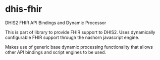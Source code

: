 # dhis-fhir
DHIS2 FHIR API Bindings and Dynamic Processor

This is part of library to provide FHIR support to DHIS2.  Uses dynamically configurable FHIR support through the nashorn javascript engine.  

Makes use of generic base dynamic processing functionality that allows other API bindings and script engines to be used.
